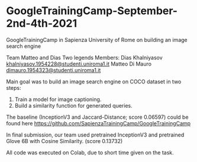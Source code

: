 # GoogleTrainingCamp-September-2nd-4th-2021
GoogleTrainingCamp in Sapienza University of Rome on building an image search engine

Team Matteo and Dias Two legends
Members: Dias Khalniyasov khalniyasov.1954228@studenti.uniroma1.it
Matteo Di Mauro dimauro.1954323@studenti.uniroma1.it

Main goal was to build an image search engine on COCO dataset in two steps:
1. Train a model for image captioning.
2. Build a similarity function for generated queries.


The baseline (InceptionV3 and Jaccard-Distance; score 0.06597) could be found here https://github.com/SapienzaTrainingCamp/GoogleTrainingCamp

In final submission, our team used pretrained InceptionV3 and pretrained Glove 6B with Cosine Similarity. (score 0.13732)

All code was executed on Colab, due to short time given on the task.

